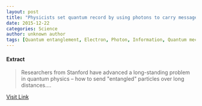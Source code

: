 ```yaml
---
layout: post
title: "Physicists set quantum record by using photons to carry messages from electrons almost 2 kilometers apart"
date: 2015-12-22
categories: Science
author: unknown author
tags: [Quantum entanglement, Electron, Photon, Information, Quantum mechanics, Physics, Spin (physics), Modern physics, Theoretical physics, Particle physics, Solid state engineering, Applied and interdisciplinary physics, Mechanics, Physical sciences]
---
```





#### Extract
>Researchers from Stanford have advanced a long-standing problem in quantum physics – how to send "entangled" particles over long distances....



[Visit Link](http://phys.org/news/2015-11-physicists-quantum-photons-messages-electrons.html)


